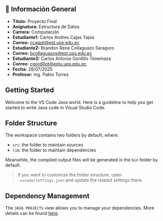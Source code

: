 ## 📌 Información General

- **Título:** Proyecto Final  
- **Asignatura:** Estructura de Datos  
- **Carrera:** Computación  
- **Estudiante1:** Carlos Andres Cajas Tapia
- **Correo:** ccajast@est.ups.edu.ec
- **Estudiante2:** Brandon Rene Collaguazo Saraguro 
- **Correo:** bcollaguazos@est.ups.edu.ec
- **Estudiante3:** Carlos Antonio Gordillo Tenemaza
- **Correo:** cgordillot@estu.ups.edu.ec
- **Fecha:** 28/07/2025  
- **Profesor:** Ing. Pablo Torres  


## Getting Started

Welcome to the VS Code Java world. Here is a guideline to help you get started to write Java code in Visual Studio Code.

## Folder Structure

The workspace contains two folders by default, where:

- `src`: the folder to maintain sources
- `lib`: the folder to maintain dependencies

Meanwhile, the compiled output files will be generated in the `bin` folder by default.

> If you want to customize the folder structure, open `.vscode/settings.json` and update the related settings there.

## Dependency Management

The `JAVA PROJECTS` view allows you to manage your dependencies. More details can be found [here](https://github.com/microsoft/vscode-java-dependency#manage-dependencies).
